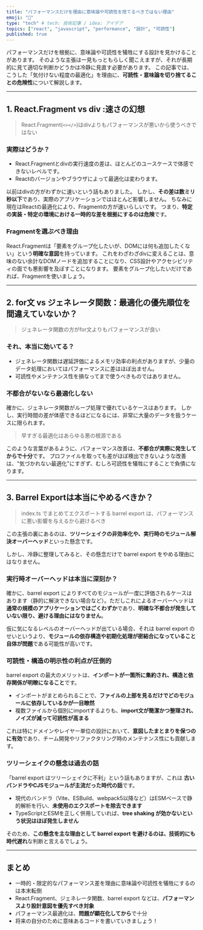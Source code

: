 ```yaml
---
title: "パフォーマンスだけを理由に意味論や可読性を捨てるべきではない理由"
emoji: "🧠"
type: "tech" # tech: 技術記事 / idea: アイデア
topics: ["react", "javascript", "performance", "設計", "可読性"]
published: true
---
```


パフォーマンスだけを根拠に、意味論や可読性を犠牲にする設計を見かけることがあります。
そのような主張は一見もっともらしく聞こえますが、それが長期的に見て適切な判断かどうかは冷静に見直す必要があります。
この記事では、こうした「気付けない程度の最適化」を理由に、**可読性・意味論を切り捨てることの危険性**について解説します。

---

## 1. React.Fragment vs div :速さの幻想 

> React.Fragment(`<></>`)はdivよりもパフォーマンスが悪いから使うべきではない

### 実際はどうか？

* React.Fragmentとdivの実行速度の差は、ほとんどのユースケースで体感できないレベルです。
* Reactのバージョンやブラウザによって最適化は変わります。

以前はdivの方がわずかに速いという話もありました。
しかし、**その差は数ミリ秒以下**であり、実際のアプリケーションではほとんど影響しません。
ちなみに現在はReactの最適化により、Fragmentの方が速いらしいです。
つまり、**特定の実装・特定の環境における一時的な差を根拠にするのは危険**です。

### Fragmentを選ぶべき理由

React.Fragmentは「要素をグループ化したいが、DOMには何も追加したくない」という**明確な意図**を持っています。
これをわざわざdivに変えることは、意味のない余計なDOMノードを追加することになり、CSS設計やアクセシビリティの面でも悪影響を及ぼすことになります。
要素をグループ化したいだけであれば、Fragmentを使いましょう。

---

## 2. for文 vs ジェネレータ関数：最適化の優先順位を間違えていないか？

> ジェネレータ関数の方がfor文よりもパフォーマンスが良い

### それ、本当に効いてる？

* ジェネレータ関数は遅延評価によるメモリ効率の利点がありますが、少量のデータ処理においてはパフォーマンスに差はほぼ出ません。
* 可読性やメンテナンス性を損なってまで使うべきものではありません。

### 不都合がないなら最適化しない

確かに、ジェネレータ関数がループ処理で優れているケースはあります。
しかし、実行時間の差が体感できるほどになるには、非常に大量のデータを扱うケースに限られます。

> 早すぎる最適化はあらゆる悪の根源である

このような言葉があるように、パフォーマンス改善は、**不都合が実際に発生してからで十分**です。
プロファイルを取っても差がほぼ検出できないような改善は、"気づかれない最適化"にすぎず、むしろ可読性を犠牲にすることで負債になります。

---

## 3. Barrel Exportは本当にやめるべきか？

> index.ts でまとめてエクスポートする barrel export は、パフォーマンスに悪い影響を与えるから避けるべき

この主張の裏にあるのは、**ツリーシェイクの非効率化や、実行時のモジュール解決オーバーヘッド**といった懸念です。

しかし、冷静に整理してみると、その懸念だけで barrel export をやめる理由にはなりません。

### 実行時オーバーヘッドは本当に深刻か？

確かに、barrel export によりすべてのモジュールが一度に評価されるケースはあります（静的に解決できない場合など）。ただしこれによるオーバーヘッドは**通常の規模のアプリケーションではごくわずか**であり、**明確な不都合が発生していない限り、避ける理由にはなりません**。

仮に気になるレベルのオーバーヘッドが出ている場合、それは barrel export のせいというより、**モジュールの依存構造や初期化処理が密結合になっていること自体が問題**である可能性が高いです。

### 可読性・構造の明示性の利点が圧倒的

barrel export の最大のメリットは、**インポートが一箇所に集約され、構造と依存関係が明瞭になること**です。

* インポートがまとめられることで、**ファイルの上部を見るだけでどのモジュールに依存しているかが一目瞭然**
* 複数ファイルから個別にimportするよりも、**import文が簡潔かつ整理され、ノイズが減って可読性が高まる**

これは特にドメインやレイヤー単位の設計において、**意図したまとまりを保つのに有効**であり、チーム開発やリファクタリング時のメンテナンス性にも貢献します。

### ツリーシェイクの懸念は過去の話

「barrel export はツリーシェイクに不利」という話もありますが、これは **古いバンドラやCJSモジュールが主流だった時代の話**です。

* 現代のバンドラ（Vite、ESBuild、webpack5以降など）はESMベースで静的解析を行い、**未使用のエクスポートを除去できます**
* TypeScriptとESMを正しく併用していれば、**tree shaking が効かないという状況はほぼ発生しません**

そのため、**この懸念を主な理由として barrel export を避けるのは、技術的にも時代遅れ**な判断と言えるでしょう。

---

## まとめ

* 一時的・限定的なパフォーマンス差を理由に意味論や可読性を犠牲にするのは本末転倒
* React.Fragment、ジェネレータ関数、barrel export などは、**パフォーマンスより設計意図を優先すべき対象**
* パフォーマンス最適化は、**問題が顕在化してから**で十分
* 将来の自分のために意味あるコードを書いていきましょう！
